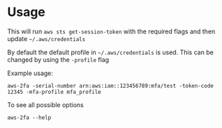 # Usage

This will run `aws sts get-session-token` with the required flags and then update `~/.aws/credentials`

By default the default profile in `~/.aws/credentials` is used. This can be changed by using the `-profile` flag

Example usage:

```
aws-2fa -serial-number arn:aws:iam::123456789:mfa/test -token-code 12345 -mfa-profile mfa_profile
```

To see all possible options
```
aws-2fa --help
```